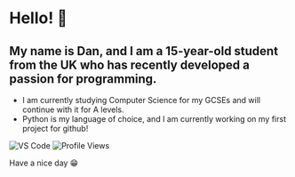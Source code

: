 # Hello! 👋
## My name is Dan, and I am a 15-year-old student from the UK who has recently developed a passion for programming.

- I am currently studying Computer Science for my GCSEs and will continue with it for A levels.
- Python is my language of choice, and I am currently working on my first project for github!

![VS Code](https://img.shields.io/badge/Editor-VS%20Code-blue?style=flat&logo=visualstudiocode&logoColor=white)
![Profile Views](https://komarev.com/ghpvc/?username=danprograms&label=Profile%20Views&style=flat-square&color=%23000000)

Have a nice day 😁
